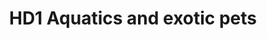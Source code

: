 ---
title: "HD1 Aquatics and exotic pets"
url: /huddersfield/hd1-aquatics-and-exotic-pets/
shop: pet
---